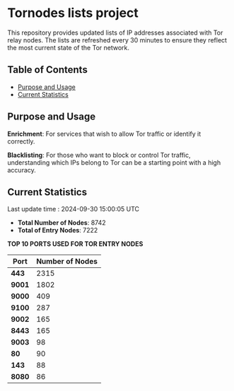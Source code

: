 # Tornodes lists project

This repository provides updated lists of IP addresses associated with Tor relay nodes. The lists are refreshed every 30 minutes to ensure they reflect the most current state of the Tor network.

## Table of Contents

- [Purpose and Usage](#purpose-and-usage)
- [Current Statistics](#current-statistics)


## Purpose and Usage

**Enrichment**: For services that wish to allow Tor traffic or identify it correctly.

**Blacklisting**: For those who want to block or control Tor traffic, understanding which IPs belong to Tor can be a starting point with a high accuracy.

## Current Statistics

Last update time : 2024-09-30 15:00:05 UTC

- **Total Number of Nodes**: 8742
- **Total of Entry Nodes**: 7222

**TOP 10 PORTS USED FOR TOR ENTRY NODES**

| **Port** | **Number of Nodes** |
|------|-----------------|
| **443**   | 2315  |
| **9001**   | 1802  |
| **9000**   | 409  |
| **9100**   | 287  |
| **9002**   | 165  |
| **8443**   | 165  |
| **9003**   | 98  |
| **80**   | 90  |
| **143**   | 88  |
| **8080**   | 86  |

